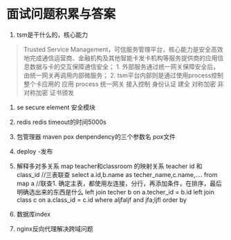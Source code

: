 # 面试问题积累与答案

1. tsm是干什么的，核心能力

> Trusted Service Management，可信服务管理平台，核心能力是安全高效地完成通信运营商、金融机构及其他智能卡发卡机构等服务提供商的应用信息数据与卡的交互保障通信安全；
    1. 外部服务通过统一网关保障安全后，由统一网关再调用内部微服务；
    2. tsm平台内部则是通过使用process控制整个卡应用的
 应用 process  统一网关 接入控制 身份认证 建全  对称加密 非对称加密 证书颁发
1. se
secure element 安全模块
1. redis
redis timeout的时间5000s
1. 包管理器
maven
pox denpendency的三个参数名 pox文件
1. deploy -发布
2. 解释多对多关系  map teacher和classroom 的映射关系 teacher id 和 class_id
//三表联查
select a.id,b.name as techer_name,c.name,.... from map a  //联查1. 确定主表，都使用左连接，分行，再添加条件，在排序，最后明确选出来的东西是什么
left join techer b on a.techer_id = b.id
left join class c on a.class_id = c.id
where aljfaljf
and jfa;ljfl
order by

1. 数据库index

2. nginx反向代理解决跨域问题